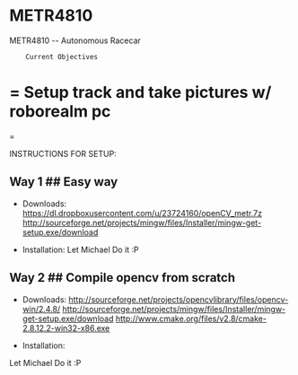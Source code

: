 METR4810
========

METR4810 -- Autonomous Racecar

		Current Objectives
=	Setup track and take pictures w/ roborealm pc 
=	
=











INSTRUCTIONS FOR SETUP:

## Way 1 ## Easy way
- Downloads:
https://dl.dropboxusercontent.com/u/23724160/openCV_metr.7z
http://sourceforge.net/projects/mingw/files/Installer/mingw-get-setup.exe/download

- Installation:
Let Michael Do it :P


## Way 2 ##  Compile opencv from scratch
- Downloads:
http://sourceforge.net/projects/opencvlibrary/files/opencv-win/2.4.8/
http://sourceforge.net/projects/mingw/files/Installer/mingw-get-setup.exe/download
http://www.cmake.org/files/v2.8/cmake-2.8.12.2-win32-x86.exe

- Installation:

Let Michael Do it :P
